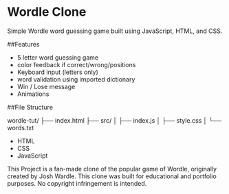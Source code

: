 # Wordle Clone

Simple Wordle word guessing game built using JavaScript, HTML, and CSS.

##Features

- 5 letter word guessing game
- color feedback if correct/wrong/positions
- Keyboard input (letters only)
- word validation using imported dictionary
- Win / Lose message
- Animations


##File Structure

wordle-tut/
├── index.html
├── src/
│   ├── index.js
│   ├── style.css
│   └── words.txt

- HTML
- CSS
- JavaScript

This Project is a fan-made clone of the popular game of Wordle, originally created by Josh Wardle.
This clone was built for educational and portfolio purposes.
No copyright infringement is intended. 
